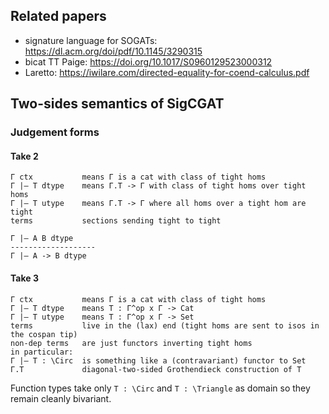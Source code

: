 ## Related papers
- signature language for SOGATs: https://dl.acm.org/doi/pdf/10.1145/3290315
- bicat TT Paige: https://doi.org/10.1017/S0960129523000312
- Laretto: https://iwilare.com/directed-equality-for-coend-calculus.pdf

## Two-sides semantics of SigCGAT

### Judgement forms

#### Take 2
```
Γ ctx           means Γ is a cat with class of tight homs
Γ |– T dtype    means Γ.T -> Γ with class of tight homs over tight homs
Γ |– T utype    means Γ.T -> Γ where all homs over a tight hom are tight
terms           sections sending tight to tight
```

```
Γ |– A B dtype
-------------------
Γ |– A -> B dtype

```

#### Take 3
```
Γ ctx           means Γ is a cat with class of tight homs
Γ |– T dtype    means T : Γ^op x Γ -> Cat
Γ |– T utype    means T : Γ^op x Γ -> Set
terms           live in the (lax) end (tight homs are sent to isos in the cospan tip)
non-dep terms   are just functors inverting tight homs
in particular:
Γ |– T : \Circ  is something like a (contravariant) functor to Set
Γ.T             diagonal-two-sided Grothendieck construction of T
```

Function types take only `T : \Circ` and `T : \Triangle` as domain so they remain cleanly bivariant.
